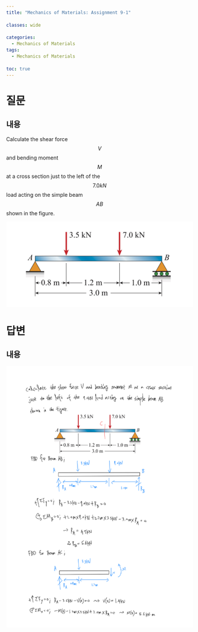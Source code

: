 ```yaml
---
title: "Mechanics of Materials: Assignment 9-1"

classes: wide

categories:
  - Mechanics of Materials
tags:
  - Mechanics of Materials

toc: true
---
```


# 질문

## 내용

Calculate the shear force $$V$$ and bending moment $$M$$ at a cross section just to the left of the $$7.0kN$$ load acting on the simple beam $$AB$$ shown in the figure.


![Figure](/assets/images/Mechanics_of_Materials/assignment/9week/assign-9-1-figure.png)

# 답변

## 내용

![Answer](/assets/images/Mechanics_of_Materials/assignment/9week/assign-9-1.png)
